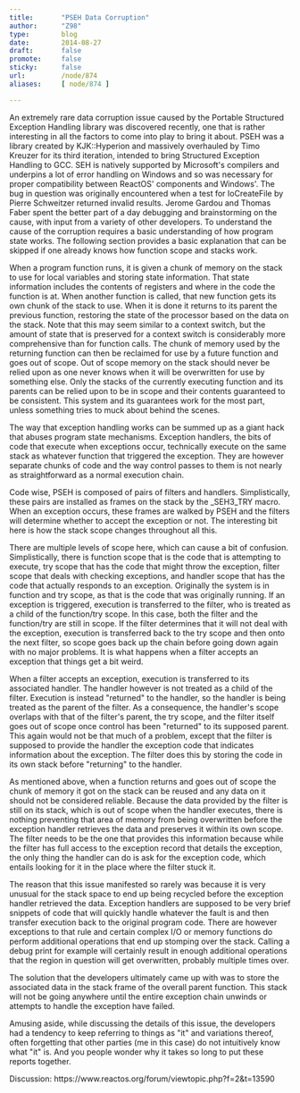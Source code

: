 ```yaml
---
title:       "PSEH Data Corruption"
author:      "Z98"
type:        blog
date:        2014-08-27
draft:       false
promote:     false
sticky:      false
url:         /node/874
aliases:     [ node/874 ]

---
```


<p>An extremely rare data corruption issue caused by the Portable Structured Exception Handling library was discovered recently, one that is rather interesting in all the factors to come into play to bring it about. PSEH was a library created by KJK::Hyperion and massively overhauled by Timo Kreuzer for its third iteration, intended to bring Structured Exception Handling to GCC. SEH is natively supported by Microsoft's compilers and underpins a lot of error handling on Windows and so was necessary for proper compatibility between ReactOS' components and Windows'. The bug in question was originally encountered when a test for <span>IoCreateFile </span>by Pierre Schweitzer returned invalid results. Jerome Gardou and Thomas Faber spent the better part of a day debugging and brainstorming on the cause, with input from a variety of other developers. To understand the cause of the corruption requires a basic understanding of how program state works. The following section provides a basic explanation that can be skipped if one already knows how function scope and stacks work.</p>
<p>When a program function runs, it is given a chunk of memory on the stack to use for local variables and storing state information. That state information includes the contents of registers and where in the code the function is at. When another function is called, that new function gets its own chunk of the stack to use. When it is done it returns to its parent the previous function, restoring the state of the processor based on the data on the stack. Note that this may seem similar to a context switch, but the amount of state that is preserved for a context switch is considerably more comprehensive than for function calls. The chunk of memory used by the returning function can then be reclaimed for use by a future function and goes out of scope. Out of scope memory on the stack should never be relied upon as one never knows when it will be overwritten for use by something else. Only the stacks of the currently executing function and its parents can be relied upon to be in scope and their contents guaranteed to be consistent. This system and its guarantees work for the most part, unless something tries to muck about behind the scenes.</p>
<p>The way that exception handling works can be summed up as a giant hack that abuses program state mechanisms. Exception handlers, the bits of code that execute when exceptions occur, technically execute on the same stack as whatever function that triggered the exception. They are however separate chunks of code and the way control passes to them is not nearly as straightforward as a normal execution chain.</p>
<p>Code wise, PSEH is composed of pairs of filters and handlers. Simplistically, these pairs are installed as frames on the stack by the _SEH3_TRY macro. When an exception occurs, these frames are walked by PSEH and the filters will determine whether to accept the exception or not. The interesting bit here is how the stack scope changes throughout all this.</p>
<p>There are multiple levels of scope here, which can cause a bit of confusion. Simplistically, there is function scope that is the code that is attempting to execute, try scope that has the code that might throw the exception, filter scope that deals with checking exceptions, and handler scope that has the code that actually responds to an exception. Originally the system is in function and try scope, as that is the code that was originally running. If an exception is triggered, execution is transferred to the filter, who is treated as a child of the function/try scope. In this case, both the filter and the function/try are still in scope. If the filter determines that it will not deal with the exception, execution is transferred back to the try scope and then onto the next filter, so scope goes back up the chain before going down again with no major problems. It is what happens when a filter accepts an exception that things get a bit weird.</p>
<p>When a filter accepts an exception, execution is transferred to its associated handler. The handler however is not treated as a child of the filter. Execution is instead "returned" to the handler, so the handler is being treated as the parent of the filter. As a consequence, the handler's scope overlaps with that of the filter's parent, the try scope, and the filter itself goes out of scope once control has been "returned" to its supposed parent. This again would not be that much of a problem, except that the filter is supposed to provide the handler the exception code that indicates information about the exception. The filter does this by storing the code in its own stack before "returning" to the handler.</p>
<p>As mentioned above, when a function returns and goes out of scope the chunk of memory it got on the stack can be reused and any data on it should not be considered reliable. Because the data provided by the filter is still on its stack, which is out of scope when the handler executes, there is nothing preventing that area of memory from being overwritten before the exception handler retrieves the data and preserves it within its own scope. The filter needs to be the one that provides this information because while the filter has full access to the exception record that details the exception, the only thing the handler can do is ask for the exception code, which entails looking for it in the place where the filter stuck it.</p>
<p>The reason that this issue manifested so rarely was because it is very unusual for the stack space to end up being recycled before the exception handler retrieved the data. Exception handlers are supposed to be very brief snippets of code that will quickly handle whatever the fault is and then transfer execution back to the original program code. There are however exceptions to that rule and certain complex I/O or memory functions do perform additional operations that end up stomping over the stack. Calling a debug print for example will certainly result in enough additional operations that the region in question will get overwritten, probably multiple times over.</p>
<p>The solution that the developers ultimately came up with was to store the associated data in the stack frame of the overall parent function. This stack will not be going anywhere until the entire exception chain unwinds or attempts to handle the exception have failed.</p>
<p>Amusing aside, while discussing the details of this issue, the developers had a tendency to keep referring to things as "it" and variations thereof, often forgetting that other parties (me in this case) do not intuitively know what "it" is. And you people wonder why it takes so long to put these reports together.</p>
<p>Discussion: https://www.reactos.org/forum/viewtopic.php?f=2&amp;t=13590</p>


